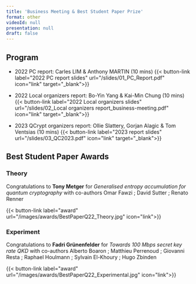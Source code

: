 ```yaml
---
title: 'Business Meeting & Best Student Paper Prize'
format: other
videoId: null
presentation: null
draft: false
---
```


## Program

* 2022 PC report: Carles LIM & Anthony MARTIN (10 mins)
{{< button-link label="2022 PC report slides" url="/slides/01_PC_Report.pdf" icon="link" target="_blank">}}

* 2022 Local organizers report: Bo-Yin Yang & Kai-Min Chung (10 mins)
{{< button-link label="2022 Local organizers slides" url="/slides/02_Local organizers report_business-meeting.pdf" icon="link" target="_blank">}}

* 2023 QCrypt organizers report: Ollie Slattery, Gorjan Alagic & Tom Ventsias (10 mins)
{{< button-link label="2023 report slides" url="/slides/03_QC2023.pdf" icon="link" target="_blank">}}

<!--
* QCrypt 2022: local organizers (5 mins)
* QCrypt 2023 solicitation of proposals: Gorjan Alagic (< 5 mins)
* Questions/discussions? (5+ mins)
* 2022 Best Student Paper Prize: Carl Miller & Tobias Gehring (10 mins)

{{< button-link label="all slides" url="/slides/01_Local organizers report_business-meeting.pdf" icon="link" target="_blank">}}
-->

## Best Student Paper Awards
<!--{{< button-link label="Award slides" url="/slides/QCRYPT21StudentAwards.pdf" icon="link" target="_blank">}}
-->
### Theory
Congratulations to **Tony Metger** for *Generalised entropy accumulation for quantum cryptography* with co-authors Omar Fawzi ; David Sutter ; Renato Renner

{{< button-link label="award" url="/images/awards/BestPaperQ22_Theory.jpg" icon="link">}}

### Experiment
Congratulations to **Fadri Grünenfelder** for *Towards 100 Mbps secret key rate QKD* with co-authors Alberto Boaron ; Matthieu Perrenoud ; Giovanni Resta ; Raphael Houlmann ; Sylvain El-Khoury ; Hugo Zbinden

{{< button-link label="award" url="/images/awards/BestPaperQ22_Experimental.jpg" icon="link">}}
